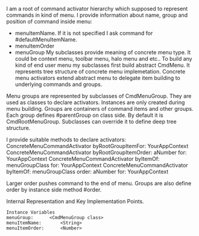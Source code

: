 I am a root of command activator hierarchy which supposed to represent commands in kind of menu.
I provide information about name, group and position of command inside menu:
- menuItemName. If it is not specified I ask command for #defaultMenuItemName.
- menuItemOrder
- menuGroup
My subclasses provide meaning of concrete menu type. It could be context menu, toolbar menu, halo menu and etc..
To build any kind of end user menu my subclasses first build abstract CmdMenu. It represents tree structure of concrete menu implemetation.
Concrete menu activators extend abstract menu to delegate item building to underlying commands and groups.

Menu groups are represented by subclasses of CmdMenuGroup. They are used as classes to declare activators. Instances are only created during menu building.
Groups are containers of command items and other groups.
Each group defines #parentGroup on class side. By default it is CmdRootMenuGroup. Subclasses can override it to define deep tree structure.

I provide suitable methods to declare activators:
	ConcreteMenuCommandActivator byRootGroupItemFor: YourAppContext 
	ConcreteMenuCommandActivator byRootGroupItemOrder: aNumber for: YourAppContext
	ConcreteMenuCommandActivator byItemOf: menuGroupClass for: YourAppContext
	ConcreteMenuCommandActivator byItemOf: menuGroupClass order: aNumber for: YourAppContext

Larger order pushes command to the end of menu. Groups are also define order by instance side method #order.

Internal Representation and Key Implementation Points.

    Instance Variables
	menuGroup:		<CmdMenuGroup class>
	menuItemName:		<String>
	menuItemOrder:		<Number>